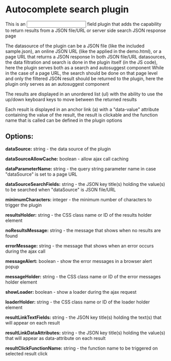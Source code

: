 # Autocomplete search plugin
This is an <input> field plugin that adds the capability to return results from a JSON file/URL or server side search JSON response page

The datasource of the plugin can be a JSON file (like the included sample.json), an online JSON URL (like the applied in the demo.html), or a page URL that returns a JSON response
In both JSON file/URL datasources, the data filtration and search is done in the plugin itself (in the JS code), here the plugin serves both as a search and autosuggest component
While in the case of a page URL, the search should be done on that page level and only the filtered JSON result should be returned to the plugin, here the plugin only serves as an autosuggest component

The results are displayed in an unordered list (ul) with the ability to use the up/down keyboard keys to move between the returned results

Each result is displayed in an anchor link (a) with a "data-value" attribute containing the value of the result, the result is clickable and the function name that is called can be defined in the plugin options



Options:
---------
**dataSource:** string - the data source of the plugin

**dataSourceAllowCache:** boolean - allow ajax call caching

**dataParameterName:** string - the query string parameter name in case "dataSource" is set to a page URL

**dataSourceSearchFields:** string - the JSON key title(s) holding the value(s) to be searched when "dataSource" is JSON file/URL

**minimumCharacters:** integer - the minimum number of characters to trigger the plugin

**resultsHolder:** string - the CSS class name or ID of the results holder element

**noResultsMessage:** string - the message that shows when no results are found

**errorMessage:** string - the message that shows when an error occurs during the ajax call

**messageAlert:** boolean - show the error messages in a browser alert popup

**messageHolder:** string - the CSS class name or ID of the error messages holder element

**showLoader:** boolean - show a loader during the ajax request

**loaderHolder:** string - the CSS class name or ID of the loader holder element

**resultLinkTextFields:** string - the JSON key title(s) holding the text(s) that will appear on each result

**resultLinkDataAttributes:** string - the JSON key title(s) holding the value(s) that will appear as data-attribute on each result

**resultClickFunctionName:** string - the function name to be triggered on selected result click
